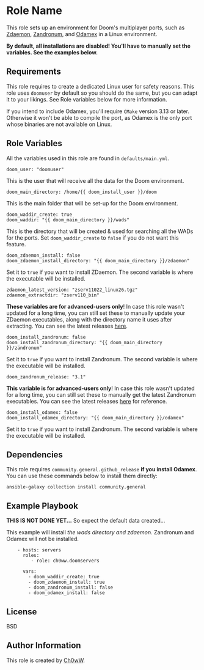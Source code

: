 Role Name
=========

This role sets up an environment for Doom's multiplayer ports, such as [Zdaemon](https://zdaemon.org), [Zandronum](https://zandronum.com), and [Odamex](https://odamex.net) in a Linux environment. 

**By default, all installations are disabled! You'll have to manually set the variables. See the examples below.**

Requirements
------------

This role requires to create a dedicated Linux user for safety reasons. This role uses `doomuser` by default so you should do the same, but you can adapt it to your likings. See Role variables below for more information.

If you intend to include Odamex, you'll require `CMake` version 3.13 or later. Otherwise it won't be able to compile the port, as Odamex is the only port whose binaries are not available on Linux.

Role Variables
--------------

All the variables used in this role are found in `defaults/main.yml`.

```
doom_user: "doomuser"
```

This is the user that will receive all the data for the Doom environment.

```
doom_main_directory: /home/{{ doom_install_user }}/doom
```

This is the main folder that will be set-up for the Doom environment.

```
doom_waddir_create: true
doom_waddir: "{{ doom_main_directory }}/wads"
```

This is the directory that will be created & used for searching all the WADs for the ports. Set `doom_waddir_create` to `false` if you do not want this feature.

```
doom_zdaemon_install: false
doom_zdaemon_install_directory: "{{ doom_main_directory }}/zdaemon"
```

Set it to `true` if you want to install ZDaemon. The second variable is where the executable will be installed.

```
zdaemon_latest_version: "zserv11022_linux26.tgz"
zdaemon_extractdir: "zserv110_bin"
```

**These variables are for advanced-users only**! In case this role wasn't updated for a long time, you can still set these to manually update your ZDaemon executables, along with the directory name it uses after extracting. You can see the latest releases [here](https://downloads.zdaemon.org/).

```
doom_install_zandronum: false
doom_install_zandronum_directory: "{{ doom_main_directory }}/zandronum"
```

Set it to `true` if you want to install Zandronum. The second variable is where the executable will be installed.

```
doom_zandronum_release: "3.1"
```
**This variable is for advanced-users only**! In case this role wasn't updated for a long time, you can still set these to manually get the latest Zandronum executables. You can see the latest releases [here](https://zandronum.com/downloads/) for reference.

```
doom_install_odamex: false
doom_install_odamex_directory: "{{ doom_main_directory }}/odamex"
```

Set it to `true` if you want to install Zandronum. The second variable is where the executable will be installed.

Dependencies
------------

This role requires `community.general.github_release` **if you install Odamex**. You can use these commands below to install them directly:

```
ansible-galaxy collection install community.general
```

Example Playbook
----------------

**THIS IS NOT DONE YET...** So expect the default data created...

This example will install *the wads directory and zdaemon*. Zandronum and Odamex will not be installed.

```
    - hosts: servers
      roles:
         - role: ch0ww.doomservers

      vars:
        - doom_waddir_create: true
        - doom_zdaemon_install: true
        - doom_zandronum_install: false
        - doom_odamex_install: false
```

License
-------

BSD

Author Information
------------------

This role is created by [Ch0wW](https://ch0ww.fr). 
